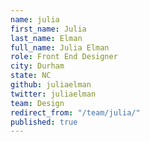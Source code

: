 ```yaml
---
name: julia
first_name: Julia
last_name: Elman
full_name: Julia Elman
role: Front End Designer
city: Durham
state: NC
github: juliaelman
twitter: juliaelman
team: Design
redirect_from: "/team/julia/"
published: true
---
```


